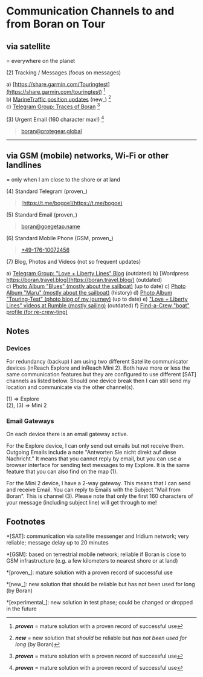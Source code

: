 # Communication Channels to and from Boran on Tour

## via satellite
= everywhere on the planet

(2) Tracking / Messages (focus on messages)

a) [https://share.garmin.com/Touringtest](https://share.garmin.com/touringtest) [^proven]  
b) [MarineTraffic position updates](https://www.marinetraffic.com/en/ais/details/ships/mmsi:826501140/) (new_) [^new]  
c) [Telegram Group: Traces of Boran](https://t.me/+GbkcT_6AZj8yMzUy) [^proven]  

(3) Urgent Email (160 character max!) [^proven]

> [boran@protegear.global](mailto:boran@protegear.global)

- - -

## via GSM (mobile) networks, Wi-Fi or other landlines 
= only when I am close to the shore or at land

(4) Standard Telegram (proven_)

> [https://t.me/bogoe](https://t.me/bogoe)

(5) Standard Email (proven_)

> [boran@goegetap.name](mailto:boran@goegetap.name)

(6) Standard Mobile Phone (GSM, proven_)

> [+49-176-10072456](tel:+49-176-10072456)

(7) Blog, Photos and Videos (not so frequent updates)

a) [Telegram Group: "Love + Liberty Lines" Blog](https://t.me/LoveAndLibertyLines_Blog) (outdated)
b) [Wordpress https://boran.travel.blog](https://boran.travel.blog/) (outdated)  
c) [Photo Album "Blues" (mostly about the sailboat)](https://photos.app.goo.gl/b41YA9pMvp2Wg4u2A) (up to date)
c) [Photo Album "Maru" (mostly about the sailboat)](https://photos.app.goo.gl/bDj5rvYgu9LCqtmG8) (history)
d) [Photo Album "Touring-Test" (photo blog of my journey)](https://photos.app.goo.gl/LcyYD9ZWyWoo895Z7) (up to date)
e) ["Love + Liberty Lines" videos at Rumble (mostly sailing)](https://rumble.com/c/c-1262163) (outdated)
f) [Find-a-Crew "boat" profile (for re-crew-ting)](https://www.findacrew.net/boat/378270)  

## Notes

### Devices

For redundancy (backup) I am using two different Satellite communicator devices (inReach Explore and inReach Mini 2). Both have more or less the same communication features but they are configured to use different [SAT] channels as listed below. Should one device break then I can still send my location and communicate via the other channel(s).

(1) => Explore  
(2), (3) => Mini 2

### Email Gateways

On each device there is an email gateway active.

For the Explore device, I can only send out emails but not receive them. Outgoing Emails include a note "Antworten Sie nicht direkt auf diese Nachricht." It means that you cannot reply by email, but you can use a browser interface for sending text messages to my Explore. It is the same feature that you can also find on the map (1).

For the Mini 2 device, I have a 2-way gateway. This means that I can send and receive Email. You can reply to Emails with the Subject "Mail from Boran". This is channel (3). Please note that only the first 160 characters of your message (including subject line) will get through to me!

## Footnotes

*[SAT]: communication via satellite messenger and Iridium network; very reliable; message delay up to 20 minutes

*[GSM]: based on terrestrial mobile network; reliable if Boran is close to GSM infrastructure (e.g. a few kilometers to nearest shore or at land)

*[proven_]: mature solution with a proven record of successful use

[^proven]: ***proven*** = mature solution with a proven record of successful use

*[new_]: new solution that should be reliable but has not been used for long (by Boran)

[^new]: ***new*** = new solution that *should* be reliable but *has not been used for long* (by Boran)

*[experimental_]: new solution in test phase; could be changed or dropped in the future
